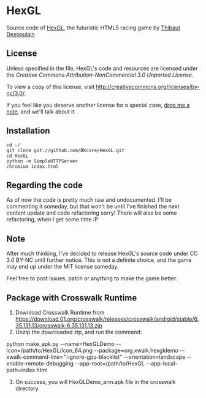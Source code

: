 HexGL
=========

Source code of [HexGL](http://hexgl.bkcore.com), the futuristic HTML5 racing game by [Thibaut Despoulain](http://bkcore.com)

## License

Unless specified in the file, HexGL's code and resources are licensed under the *Creative Commons Attribution-NonCommercial 3.0 Unported License*.

To view a copy of this license, visit http://creativecommons.org/licenses/by-nc/3.0/.

If you feel like you deserve another license for a special case, [drop me a note](http://bkcore.com/contact.html), and we'll talk about it.

## Installation

	cd ~/
	git clone git://github.com/BKcore/HexGL.git
	cd HexGL
	python -m SimpleHTTPServer
	chromium index.html

## Regarding the code

As of now the code is pretty much raw and undocumented. I'll be commenting it someday, but that won't be until I've finished the next content update and code refactoring sorry!
There will also be some refactoring, when I get some time :P

## Note

After much thinking, I've decided to release HexGL's source code under CC 3.0 BY-NC until further notice. This is not a definite choice, and the game may end up under the MIT license someday.

Feel free to post issues, patch or anything to make the game better.

## Package with Crosswalk Runtime
1. Download Crosswalk Runtime from https://download.01.org/crosswalk/releases/crosswalk/android/stable/6.35.131.13/crosswalk-6.35.131.13.zip
2. Unzip the downloaded zip, and run the command:

  python make_apk.py --name=HexGLDemo --icon=/path/to/HexGL/icon_64.png --package=org.xwalk.hexgldemo --xwalk-command-line="-ignore-gpu-blacklist" --orientation=landscape --enable-remote-debugging --app-root=/path/to/HexGL --app-local-path=index.html

3. On success, you will HexGLDemo_arm.apk file in the crosswalk directory.
